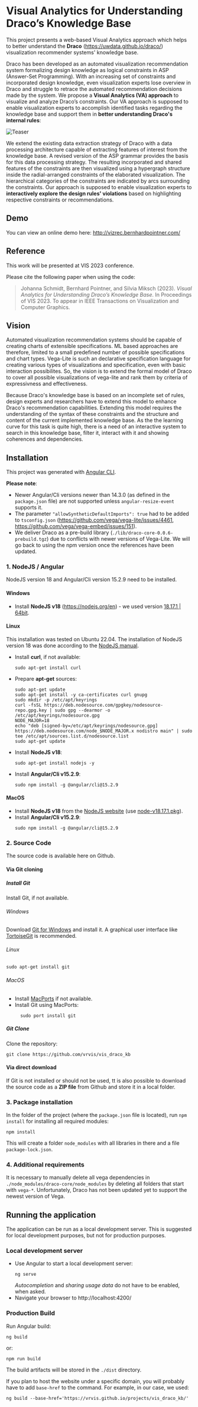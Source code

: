 # Visual Analytics for Understanding Draco’s Knowledge Base

This project presents a web-based Visual Analytics approach which helps to better understand the **Draco** (<https://uwdata.github.io/draco/>) visualization recommender systems' knowledge base.

Draco has been developed as an automated visualization recommendation system formalizing design knowledge as logical constraints in ASP (Answer-Set Programming). With an increasing set of constraints and incorporated design knowledge, even visualization experts lose overview in Draco and struggle to retrace the automated recommendation decisions made by the system. We propose a **Visual Analytics (VA) approach** to visualize and analyze Draco’s constraints. Our VA approach is supposed to enable visualization experts to accomplish identified tasks regarding the knowledge base and support them in **better understanding Draco's internal rules**:

![Teaser](https://github.com/vrvis/vis_draco_kb/raw/main/teaser.png?raw=true)

We extend the existing data extraction strategy of Draco with a data processing architecture capable of extracting features of interest from the knowledge base. A revised version of the ASP grammar provides the basis for this data processing strategy. The resulting incorporated and shared features of the constraints are then visualized using a hypergraph structure inside the radial-arranged constraints of the elaborated visualization. The hierarchical categories of the constraints are indicated by arcs surrounding the constraints. Our approach is supposed to enable visualization experts to **interactively explore the design rules' violations** based on highlighting respective constraints or recommendations.


## Demo

You can view an online demo here:
<http://vizrec.bernhardpointner.com/>


## Reference

This work will be presented at VIS 2023 conference.

Please cite the following paper when using the code:

> Johanna Schmidt, Bernhard Pointner, and Silvia Miksch (2023).
> *Visual Analytics for Understanding Draco’s Knowledge Base*.
> In Proceedings of VIS 2023. To appear in IEEE Transactions on Visualization and Computer Graphics.


## Vision

Automated visualization recommendation systems should be capable of creating charts of extensible specifications. ML based approaches are therefore, limited to a small predefined number of possible specifications and chart types. Vega-Lite is such an declarative specification language for creating various types of visualizations and specification, even with basic interaction possibilites. So, the vision is to extend the formal model of Draco to cover all possible visualizations of vega-lite and rank them by criteria of expressivness and effectiveness.

Because Draco's knowledge base is based on an incomplete set of rules, design experts and researchers have to extend this model to enhance Draco's recommendation capabilities. Extending this model requires the understanding of the syntax of these constraints and the structure and content of the current implemented knowledge base. As the the learning curve for this task is quite high, there is a need of an interactive system to search in this knowledge base, filter it, interact with it and showing coherences and dependencies.


## Installation

This project was generated with [Angular CLI](https://github.com/angular/angular-cli).

**Please note**:
* Newer Angular/Cli versions newer than 14.3.0 (as defined in the `package.json` file) are not supported unless `angular-resize-event` supports it.
* The parameter `"allowSyntheticDefaultImports": true` had to be added to `tsconfig.json` (<https://github.com/vega/vega-lite/issues/4461>, <https://github.com/vega/vega-embed/issues/151>).
* We deliver Draco as a pre-build library (`./lib/draco-core-0.0.6-prebuild.tgz`) due to conflicts with newer versions of Vega-Lite. We will go back to using the npm version once the references have been updated.

### 1. NodeJS / Angular

NodeJS version 18 and Angular/Cli version 15.2.9 need to be installed.

#### Windows

* Install **NodeJS v18** (https://nodejs.org/en) - we used version [18.17.1 | 64bit](https://nodejs.org/download/release/v18.17.1/node-v18.17.1-x64.msi).

#### Linux

This installation was tested on Ubuntu 22.04. The installation of NodeJS version 18 was done according to the [NodeJS manual](https://github.com/nodesource/distributions).

* Install **curl**, if not available:
  ```
  sudo apt-get install curl
  ```
* Prepare **apt-get** sources:
  ```
  sudo apt-get update
  sudo apt-get install -y ca-certificates curl gnupg
  sudo mkdir -p /etc/apt/keyrings
  curl -fsSL https://deb.nodesource.com/gpgkey/nodesource-repo.gpg.key | sudo gpg --dearmor -o /etc/apt/keyrings/nodesource.gpg
  NODE_MAJOR=18
  echo "deb [signed-by=/etc/apt/keyrings/nodesource.gpg] https://deb.nodesource.com/node_$NODE_MAJOR.x nodistro main" | sudo tee /etc/apt/sources.list.d/nodesource.list
  sudo apt-get update
  ```
* Install **NodeJS v18**:
  ```
  sudo apt-get install nodejs -y
  ```
* Install **Angular/Cli v15.2.9**:
  ```
  sudo npm install -g @angular/cli@15.2.9
  ```

#### MacOS

* Install **NodeJS v18** from the [NodeJS website](https://nodejs.org/) (use [node-v18.17.1.pkg](https://nodejs.org/dist/v18.17.1/node-v18.17.1.pkg)).
* Install **Angular/Cli v15.2.9**:
  ```
  sudo npm install -g @angular/cli@15.2.9
  ```

### 2. Source Code

The source code is available here on Github.

#### Via Git cloning

##### Install Git

Install Git, if not available.

###### Windows

Download [Git for Windows](https://git-scm.com/download/win) and install it. A graphical user interface like [TortoiseGit](https://tortoisegit.org/) is recommended.

###### Linux
    
    sudo apt-get install git

###### MacOS
* Install [MacPorts](https://www.macports.org/install.php) if not available.
* Install Git using MacPorts:
  ```
    sudo port install git
  ```
##### Git Clone
Clone the repository:
  ```
  git clone https://github.com/vrvis/vis_draco_kb
  ```

#### Via direct download

If Git is not installed or should not be used, tt is also possible to download the source code as a **ZIP file** from Github and store it in a local folder.

### 3. Package installation

In the folder of the project (where the `package.json` file is located), run `npm install` for installing all required modules:
```
npm install
```
This will create a folder `node_modules` with all libraries in there and a file `package-lock.json`.

### 4. Additional requirements

It is necessary to manually delete all vega dependencies in `./node_modules/draco-core/node_modules` by deleting all folders that start with `vega-*`. Unfortunately, Draco has not been updated yet to support the newest version of Vega.


## Running the application

The application can be run as a local development server. This is suggested for local development purposes, but not for production purposes.

### Local development server

* Use Angular to start a local development server:
  ```
  ng serve
  ```
  *Autocompletion* and *sharing usage data* do not have to be enabled, when asked.
* Navigate your browser to http://localhost:4200/

### Production Build

Run Angular build:
  ```
  ng build
  ```
or:
  ```
  npm run build
  ```
The build artifacts will be stored in the `./dist` directory.

If you plan to host the website under a specific domain, you will probably have to add `base-href` to the command. For example, in our case, we used:
  ```
  ng build --base-href='https://vrvis.github.io/projects/vis_draco_kb/'
  ```
